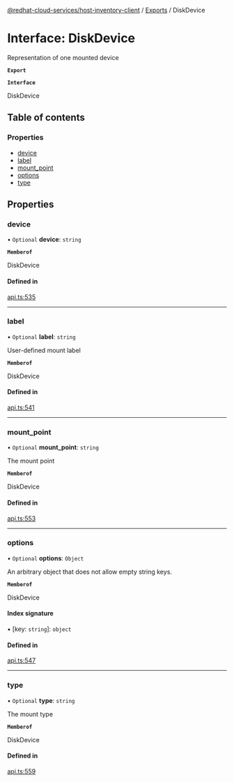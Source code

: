 [@redhat-cloud-services/host-inventory-client](../README.md) / [Exports](../modules.md) / DiskDevice

# Interface: DiskDevice

Representation of one mounted device

**`Export`**

**`Interface`**

DiskDevice

## Table of contents

### Properties

- [device](DiskDevice.md#device)
- [label](DiskDevice.md#label)
- [mount\_point](DiskDevice.md#mount_point)
- [options](DiskDevice.md#options)
- [type](DiskDevice.md#type)

## Properties

### device

• `Optional` **device**: `string`

**`Memberof`**

DiskDevice

#### Defined in

[api.ts:535](https://github.com/gkarat/javascript-clients/blob/master/packages/host-inventory/api.ts#L535)

___

### label

• `Optional` **label**: `string`

User-defined mount label

**`Memberof`**

DiskDevice

#### Defined in

[api.ts:541](https://github.com/gkarat/javascript-clients/blob/master/packages/host-inventory/api.ts#L541)

___

### mount\_point

• `Optional` **mount\_point**: `string`

The mount point

**`Memberof`**

DiskDevice

#### Defined in

[api.ts:553](https://github.com/gkarat/javascript-clients/blob/master/packages/host-inventory/api.ts#L553)

___

### options

• `Optional` **options**: `Object`

An arbitrary object that does not allow empty string keys.

**`Memberof`**

DiskDevice

#### Index signature

▪ [key: `string`]: `object`

#### Defined in

[api.ts:547](https://github.com/gkarat/javascript-clients/blob/master/packages/host-inventory/api.ts#L547)

___

### type

• `Optional` **type**: `string`

The mount type

**`Memberof`**

DiskDevice

#### Defined in

[api.ts:559](https://github.com/gkarat/javascript-clients/blob/master/packages/host-inventory/api.ts#L559)

